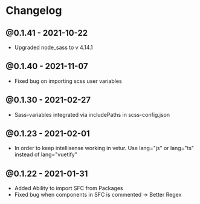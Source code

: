 # Changelog

## @0.1.41 - 2021-10-22

- Upgraded node_sass to v 4.14.1

## @0.1.40 - 2021-11-07

- Fixed bug on importing scss user variables
## @0.1.30 - 2021-02-27

- Sass-variables integrated via includePaths in scss-config.json
## @0.1.23 - 2021-02-01

- In order to keep intellisense working in vetur. Use lang="js" or lang="ts" instead of lang="vuetify"
## @0.1.22 - 2021-01-31

- Added Ability to import SFC from Packages
- Fixed bug when components in SFC is commented -> Better Regex